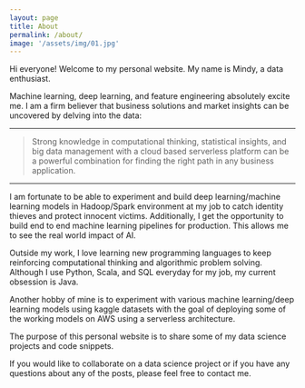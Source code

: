 ```yaml
---
layout: page
title: About
permalink: /about/
image: '/assets/img/01.jpg'
---
```


Hi everyone! Welcome to my personal website.  My name is Mindy, a data enthusiast. 

Machine learning, deep learning, and feature engineering absolutely excite me. I am a firm believer that business solutions and market insights can be uncovered by delving into the data:

***

> Strong knowledge in computational thinking, statistical insights, and big data management with a cloud based serverless platform can be a powerful combination for finding the right path in any business application. 

***

I am fortunate to be able to experiment and build deep learning/machine learning models in Hadoop/Spark environment at my job to catch identity thieves and protect innocent victims. Additionally, I get the opportunity to build end to end machine learning pipelines for production. This allows me to see the real world impact of AI.

Outside my work, I love learning new programming languages to keep reinforcing computational thinking and algorithmic problem solving. Although I use Python, Scala, and SQL everyday for my job, my current obsession is Java.

Another hobby of mine is to experiment with various machine learning/deep learning models using kaggle datasets with the goal of deploying some of the working models on AWS using a serverless architecture. 

The purpose of this personal website is to share some of my data science projects and code snippets. 

If you would like to collaborate on a data science project or if you have any questions about any of the posts, please feel free to contact me. 


